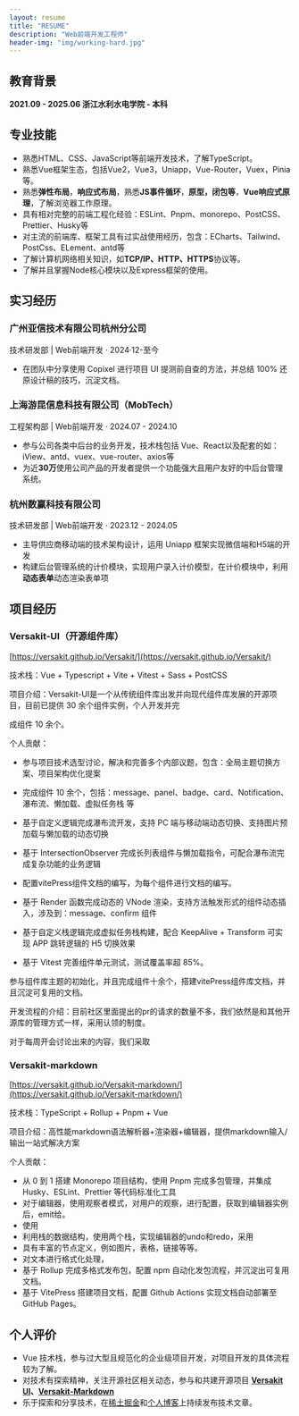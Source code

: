 ```yaml
---
layout: resume
title: "RESUME"
description: "Web前端开发工程师"
header-img: "img/working-hard.jpg"
---
```

## 教育背景

**2021.09 - 2025.06 浙江水利水电学院 - 本科**

## 专业技能

- 熟悉HTML、CSS、JavaScript等前端开发技术，了解TypeScript。
- 熟悉Vue框架生态，包括Vue2，Vue3，Uniapp，Vue-Router，Vuex，Pinia等。
- 熟悉**弹性布局**，**响应式布局**，熟悉**JS事件循环**，**原型，闭包等**，**Vue响应式原理**，了解浏览器工作原理。
- 具有相对完整的前端工程化经验：ESLint、Pnpm、monorepo、PostCSS、Prettier、Husky等
- 对主流的前端库、框架工具有过实战使用经历，包含：ECharts、Tailwind、PostCss、ELement、antd等
- 了解计算机网络相关知识，如**TCP/IP、HTTP、HTTPS**协议等。
- 了解并且掌握Node核心模块以及Express框架的使用。

## 实习经历

### 广州亚信技术有限公司杭州分公司

技术研发部 | Web前端开发 · 2024·12-至今

- 在团队中分享使用 Copixel 进行项目 UI 提测前自查的方法，并总结 100% 还原设计稿的技巧，沉淀文档。

### 上海游昆信息科技有限公司（MobTech）

工程架构部 | Web前端开发 · 2024.07 - 2024.10

- 参与公司各类中后台的业务开发，技术栈包括 Vue、React以及配套的如：iView、antd、vuex、vue-router、axios等
- 为近**30万**使用公司产品的开发者提供一个功能强大且用户友好的中后台管理系统。

### 杭州数赢科技有限公司

技术研发部 | Web前端开发 · 2023.12 - 2024.05

- 主导供应商移动端的技术架构设计，运用 Uniapp 框架实现微信端和H5端的开发
- 构建后台管理系统的计价模块，实现用户录入计价模型，在计价模块中，利用**动态表单**动态渲染表单项

## 项目经历


### Versakit-UI（开源组件库）

[https://versakit.github.io/Versakit/](https://versakit.github.io/Versakit/)

技术栈：Vue + Typescript + Vite + Vitest + Sass + PostCSS

项目介绍：Versakit-UI是一个从传统组件库出发并向现代组件库发展的开源项目，目前已提供 30 余个组件实例，个人开发并完

成组件 10 余个。

个人贡献：

- 参与项目技术选型讨论，解决和完善多个内部议题，包含：全局主题切换方案、项目架构优化提案

- 完成组件 10 余个，包括：message、panel、badge、card、Notification、瀑布流、懒加载、虚拟任务栈 等

- 基于自定义逻辑完成瀑布流开发，支持 PC 端与移动端动态切换、支持图片预加载与懒加载的动态切换

-  基于 IntersectionObserver 完成长列表组件与懒加载指令，可配合瀑布流完成复杂功能的业务逻辑

- 配置vitePress组件文档的编写，为每个组件进行文档的编写。

- 基于 Render 函数完成动态的 VNode 渲染，支持方法触发形式的组件动态插入，涉及到：message、confirm 组件

- 基于自定义栈逻辑完成虚拟任务栈构建，配合 KeepAlive + Transform 可实现 APP 跳转逻辑的 H5 切换效果

- 基于 Vitest 完善组件单元测试，测试覆盖率超 85%。

参与组件库主题的初始化，并且完成组件十余个，搭建vitePress组件库文档，并且沉淀可复用的文档。

开发流程的介绍：目前社区里面提出的pr的请求的数量不多，我们依然是和其他开源库的管理方式一样，采用认领的制度。

对于每周开会讨论出来的内容，我们采取

### Versakit-markdown

[https://versakit.github.io/Versakit-markdown/](https://versakit.github.io/Versakit-markdown/)

技术栈：TypeScript + Rollup + Pnpm + Vue

项目介绍：高性能markdown语法解析器+渲染器+编辑器，提供markdown输入/输出一站式解决方案

个人贡献：

- 从 0 到 1 搭建 Monorepo 项目结构，使用 Pnpm 完成多包管理，并集成 Husky、ESLint、Prettier 等代码标准化工具
- 对于编辑器，使用观察者模式，对用户的观察，进行配置，获取到编辑器实例后，emit给。
- 使用
- 利用栈的数据结构，使用两个栈，实现编辑器的undo和redo，采用
- 具有丰富的节点定义，例如图片，表格，链接等等。
- 对文本进行格式化处理，
- 基于 Rollup 完成多格式发布包，配置 npm 自动化发包流程，并沉淀出可复用文档。
- 基于 VitePress 搭建项目文档，配置 Github Actions 实现文档自动部署至 GitHub Pages。

## 个人评价

- Vue 技术栈，参与过大型且规范化的企业级项目开发，对项目开发的具体流程较为了解。
- 对技术有探索精神，关注开源社区相关动态，参与和共建开源项目 [**Versakit UI**](https://versakit.github.io/Versakit/)**、**[**Versakit-Markdown**](https://versakit.github.io/Versakit-markdown/)
- 乐于探索和分享技术，在[稀土掘金](https://juejin.cn/user/741495293092151)和[个人博客](https://www.abining.fun)上持续发布技术文章。
